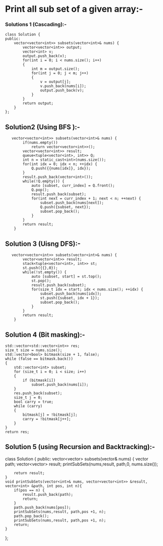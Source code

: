 #  Print all sub set of a given array:-



### Solutions 1 (Cascading):-

```
class Solution {
public:
    vector<vector<int>> subsets(vector<int>& nums) {
        vector<vector<int>> output;
        vector<int> v;
        output.push_back(v);
        for(int i = 0; i < nums.size(); i++)
        {
            int m = output.size();
            for(int j = 0; j < m; j++)
            {
                v = output[j];
                v.push_back(nums[i]);
                output.push_back(v);
            } 
        }
        return output;
    }
};
```



## Solution2 (Using BFS ):-

```
   vector<vector<int>> subsets(vector<int>& nums) {
        if(nums.empty())
            return vector<vector<int>>();
        vector<vector<int>> result;
        queue<tuple<vector<int>, int>> Q;
        int n = static_cast<int>(nums.size());
        for(int idx = 0; idx < n; ++idx) {
            Q.push({{nums[idx]}, idx});
        }
        result.push_back(vector<int>());
        while(!Q.empty()) {
            auto [subset, curr_index] = Q.front();
            Q.pop();
            result.push_back(subset);
            for(int next = curr_index + 1; next < n; ++next) {
                subset.push_back(nums[next]);
                Q.push({subset, next});
                subset.pop_back();
            }
        }
        return result;
    }
```



## Solution 3 (Uisng DFS):-

```
   vector<vector<int>> subsets(vector<int>& nums) {
        vector<vector<int>> result;
        stack<tuple<vector<int>, int>> st;
        st.push({{},0});
        while(!st.empty()) {
            auto [subset, start] = st.top();
            st.pop();
            result.push_back(subset);
            for(size_t idx = start; idx < nums.size(); ++idx) {
                subset.push_back(nums[idx]);
                st.push({subset, idx + 1});
                subset.pop_back();
            }
        }
        return result;
    }
```



## Solution 4 (Bit masking):-

```
std::vector<std::vector<int>> res;
size_t size = nums.size();
std::vector<bool> bitmask(size + 1, false);
while (false == bitmask.back())
{
    std::vector<int> subset;
    for (size_t i = 0; i < size; i++)
    {
        if (bitmask[i])
            subset.push_back(nums[i]);
    }
    res.push_back(subset);
    size_t j = 0;
    bool carry = true;
    while (carry)
    {
        bitmask[j] = !bitmask[j];
        carry = !bitmask[j++];
    }
}
return res;
```



## Solution 5 (using Recursion and Backtracking):-

class Solution {
public:
    vector<vector<int>> subsets(vector<int>& nums) {
        vector<int> path;
        vector<vector<int>> result;
        printSubSets(nums,result, path,0, nums.size());
        
        return result;
    }
    void printSubSets(vector<int>& nums, vector<vector<int>> &result, vector<int> &path, int pos, int n){
        if(pos == n) {
            result.push_back(path);
            return;
        }
        path.push_back(nums[pos]);
        printSubSets(nums,result, path,pos +1, n);
        path.pop_back();
        printSubSets(nums,result, path,pos +1, n);
        return;
    }
}; 